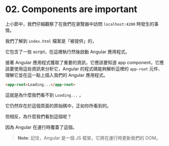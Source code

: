 # 02. Components are important

上小節中，我們仔細觀察了在我們在瀏覽器中訪問 `localhost:4200` 時發生的事情。

我們了解到 `index.html` 檔案是「被提供」的，

它包含了一些 script，在這裡執行然後啟動 Angular 應用程式。

接著 Angular 應用程式獲取了重要的資訊，它應該要知道 app component，它應該要使用這些資訊來分析它，Angular 的程式碼能夠解析這裡的 `app-root` 元件、理解它並在這一點上插入我們的 Angular 應用程式。

```html
<app-root>Loading...</app-root>
```

這就是為什麼我們看不到 `Loading...` ，

它仍然存在於這個頁面的原始碼中，正如你所看到的。

但相反，為什麼我們看到這個呢？

因為 Angular 在運行時覆蓋了這個。

> **Note**: 
> 記住，Angular 是一個 JS 框架，它將在運行時更新我們的 DOM。
